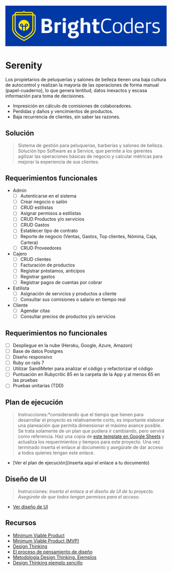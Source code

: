 ![BrightCoders Logo](img/logo-bc.png)

# Serenity

Los propietarios de peluquerías y salones de belleza tienen una baja cultura de autocontrol y realizan la mayoría de las operaciones de forma manual (papel-cuaderno), lo que genera lentitud, datos inexactos y escasa información para toma de decisiones.

- Impresición en cálculo de comisiones de colaboradores.
- Perdidas y daños y vencimientos de productos.
- Baja recurrencia de clientes, sin saber las razones.


## Solución

> Sistema de gestión para peluquerías, barberías y salones de belleza. Solución tipo Software as a Service, que permite a los gerentes agilizar las operaciones básicas de negocio y calcular métricas para mejorar la experiencia de sus clientes.

## Requerimientos funcionales

- Admin
  - [ ] Autenticarse en el sistema
  - [ ] Crear negocio o salón
  - [ ] CRUD estilistas
  - [ ] Asignar permisos a estilistas
  - [ ] CRUD Productos y/o servicios
  - [ ] CRUD Gastos
  - [ ] Establecer tipo de contrato
  - [ ] Reporte de negocio (Ventas, Gastos, Top clientes, Nómina, Caja, Cartera)
  - [ ] CRUD Proveedores

- Cajero 
  - [ ] CRUD clientes
  - [ ] Facturación de productos
  - [ ] Registrar préstamos, anticipos
  - [ ] Registrar gastos
  - [ ] Registrar pagos de cuentas por cobrar

- Estilista
  - [ ] Asignación de servicios y productos a cliente
  - [ ] Consultar sus comisiones o salario en tiempo real

- Cliente
  - [ ] Agendar citas
  - [ ] Consultar precios de productos y/o servicios
    
## Requerimientos no funcionales

- [ ] Despliegue en la nube (Heroku, Google, Azure, Amazon)
- [ ] Base de datos Postgres
- [ ] Diseño responsivo
- [ ] Ruby on rails 7
- [ ] Utilizar SandiMeter para analizar el código y refactorizar el código
- [ ] Puntuación en Rubycritic 85 en la carpeta de la App y al menos 65 en las pruebas
- [ ] Pruebas unitarias (TDD) 

## Plan de ejecución

> Instrucciones:*considerando que el tiempo que tienen para desarrollar el proyecto es relativamente corto, es importante elaborar una planeación que permita dimensionar el máximo avance posible. Se trata solamente de un plan que pudiera ir cambiando, pero servirá como referencia. Haz una copia de [este template en Google Sheets](https://docs.google.com/spreadsheets/d/1e3kxrdzytEhMlVp1hoItIa-eFhUjE4oFR_iy4MoDiAU/edit?usp=sharing) y actualiza los requerimientos y tiempos para este proyecto. Una vez terminado inserta el enlace al documento y asegúrate de dar acceso a todos quienes tengan este enlace.

- [Ver el plan de ejecución](inserta aquí el enlace a tu documento)

## Diseño de UI
> Instrucciones: *inserta el enlace a el diseño de UI de tu proyecto. Asegúrate de que todos tengan permisos para el acceso.*

- [Ver diseño de UI]()

## Recursos

- [Minimum Viable Product](https://www.agilealliance.org/glossary/mvp/#q=~(infinite~false~filters~(tags~(~'mvp))~searchTerm~'~sort~false~sortDirection~'asc~page~1))
- [Minimum Viable Product (MVP)](https://www.productplan.com/glossary/minimum-viable-product/)
- [Design Thinking](https://www.interaction-design.org/literature/topics/design-thinking)
- [El proceso de pensamiento de diseño](https://www.youtube.com/watch?v=_r0VX-aU_T8)
- [Metodología Design Thinking. Ejemplos](https://www.youtube.com/watch?v=_ul3wfKss58)
- [Design Thinking ejemplo sencillo](https://www.youtube.com/watch?v=_H33tA2-j0s)
